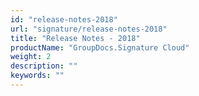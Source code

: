 ```yaml
---
id: "release-notes-2018"
url: "signature/release-notes-2018"
title: "Release Notes - 2018"
productName: "GroupDocs.Signature Cloud"
weight: 2
description: ""
keywords: ""
---
```


